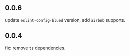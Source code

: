 ## 0.0.6

update `eslint-config-blued` version, add `airbnb` supports.

## 0.0.4

fix: remove `ts` dependencies.